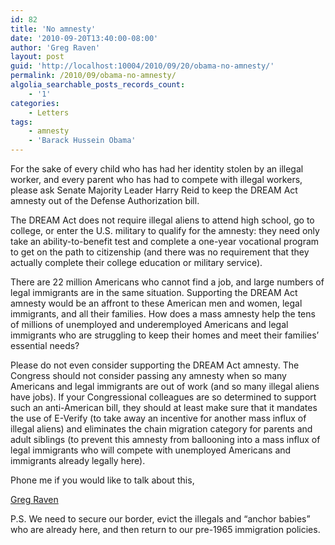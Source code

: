 ```yaml
---
id: 82
title: 'No amnesty'
date: '2010-09-20T13:40:00-08:00'
author: 'Greg Raven'
layout: post
guid: 'http://localhost:10004/2010/09/20/obama-no-amnesty/'
permalink: /2010/09/obama-no-amnesty/
algolia_searchable_posts_records_count:
    - '1'
categories:
    - Letters
tags:
    - amnesty
    - 'Barack Hussein Obama'
---
```


For the sake of every child who has had her identity stolen by an illegal worker, and every parent who has had to compete with illegal workers, please ask Senate Majority Leader Harry Reid to keep the DREAM Act amnesty out of the Defense Authorization bill.  
  
The DREAM Act does not require illegal aliens to attend high school, go to college, or enter the U.S. military to qualify for the amnesty: they need only take an ability-to-benefit test and complete a one-year vocational program to get on the path to citizenship (and there was no requirement that they actually complete their college education or military service).

There are 22 million Americans who cannot find a job, and large numbers of legal immigrants are in the same situation. Supporting the DREAM Act amnesty would be an affront to these American men and women, legal immigrants, and all their families. How does a mass amnesty help the tens of millions of unemployed and underemployed Americans and legal immigrants who are struggling to keep their homes and meet their families’ essential needs?

Please do not even consider supporting the DREAM Act amnesty. The Congress should not consider passing any amnesty when so many Americans and legal immigrants are out of work (and so many illegal aliens have jobs). If your Congressional colleagues are so determined to support such an anti-American bill, they should at least make sure that it mandates the use of E-Verify (to take away an incentive for another mass influx of illegal aliens) and eliminates the chain migration category for parents and adult siblings (to prevent this amnesty from ballooning into a mass influx of legal immigrants who will compete with unemployed Americans and immigrants already legally here).

Phone me if you would like to talk about this,

[Greg Raven](https://www.gregraven.org/)

P.S. We need to secure our border, evict the illegals and “anchor babies” who are already here, and then return to our pre-1965 immigration policies.